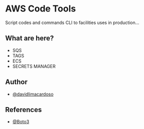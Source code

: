 # AWS Code Tools 

Script codes and commands CLI to facilities uses in production...


## What are here?

- SQS
- TAGS
- ECS
- SECRETS MANAGER


## Author

- [@davidlimacardoso](https://github.com/davidlimacardoso)

## References

- [@Boto3](https://boto3.amazonaws.com/v1/documentation/api/latest/index.html)